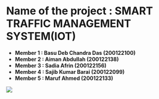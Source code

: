 # Name of the project : SMART TRAFFIC MANAGEMENT SYSTEM(IOT)
- **Member 1 : Basu Deb Chandra Das (200122100)**
- **Member 2 : Aiman Abdullah (200122138)**
- **Member 3 : Sadia Afrin (200122156)**
- **Member 4 : Sajib Kumar Barai (200122099)**
- **Member 5 : Maruf Ahmed (200122133)** 

![](https://www.kindpng.com/picc/m/39-399298_thank-you-png-free-images-transparent-png.png)
